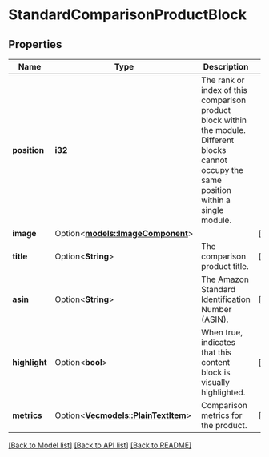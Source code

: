# StandardComparisonProductBlock

## Properties

Name | Type | Description | Notes
------------ | ------------- | ------------- | -------------
**position** | **i32** | The rank or index of this comparison product block within the module. Different blocks cannot occupy the same position within a single module. | 
**image** | Option<[**models::ImageComponent**](ImageComponent.md)> |  | [optional]
**title** | Option<**String**> | The comparison product title. | [optional]
**asin** | Option<**String**> | The Amazon Standard Identification Number (ASIN). | [optional]
**highlight** | Option<**bool**> | When true, indicates that this content block is visually highlighted. | [optional]
**metrics** | Option<[**Vec<models::PlainTextItem>**](PlainTextItem.md)> | Comparison metrics for the product. | [optional]

[[Back to Model list]](../README.md#documentation-for-models) [[Back to API list]](../README.md#documentation-for-api-endpoints) [[Back to README]](../README.md)


